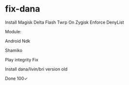 # fix-dana

Install Magisk Delta Flash Twrp
On Zygisk
Enforce DenyList

Module:

Android Ndk

Shamiko

Play integrity Fix

Install dana/livin/bri version old

Done 100✓
